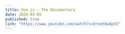 ```yaml
---
title: Vue.js - The Documentary
date: 2020-03-05
published: true
link: "https://www.youtube.com/watch?v=OrxmtDw4pVI"
---
```

